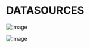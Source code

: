 # DATASOURCES


![image](https://user-images.githubusercontent.com/39403552/224982993-ec73dec8-36a3-4047-b5c6-08a34c0a0d8a.png)



![image](https://user-images.githubusercontent.com/39403552/224982734-c0e5fc61-f0c8-4a3d-b564-d8a46e49df54.png)
